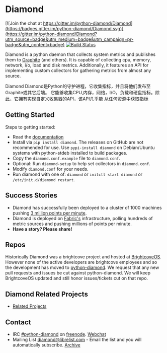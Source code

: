 # Diamond

[![Join the chat at https://gitter.im/python-diamond/Diamond](https://badges.gitter.im/python-diamond/Diamond.svg)](https://gitter.im/python-diamond/Diamond?utm_source=badge&utm_medium=badge&utm_campaign=pr-badge&utm_content=badge)
[![Build Status](https://travis-ci.org/python-diamond/Diamond.svg?branch=master)](https://travis-ci.org/python-diamond/Diamond)

Diamond is a python daemon that collects system metrics and publishes them to [Graphite](handlers/GraphiteHandler.md) (and others).
It is capable of collecting cpu, memory, network, i/o, load and disk metrics.
Additionally, it features an API for implementing custom collectors for gathering metrics from almost any source.

Diamond Diamond是Python的守护进程，它收集指标，并且将他们发布至Graphite或其它后端。 它能够收集CPU,内存，网络，I/O，负载和硬盘指标。除此，它拥有实现自定义收集器的API，该API几乎能 从任何资源中获取指标

## Getting Started

Steps to getting started:

  * Read the [documentation](http://diamond.readthedocs.org)
  * Install via `pip install diamond`.
    The releases on GitHub are not recommended for use.
    Use `pypi-install diamond` on Debian/Ubuntu systems with python-stdeb installed to build packages.
  * Copy the `diamond.conf.example` file to `diamond.conf`.
  * Optional: Run `diamond-setup` to help set collectors in `diamond.conf`.
  * Modify `diamond.conf` for your needs.
  * Run diamond with one of: `diamond` or `initctl start diamond` or `/etc/init.d/diamond restart`.

## Success Stories

 * Diamond has successfully been deployed to a cluster of 1000 machines pushing [3 million points per minute](https://answers.launchpad.net/graphite/+question/178969).
 * Diamond is deployed on [Fabric's](https://get.fabric.io/) infrastructure, polling hundreds of metric sources and pushing millions of points per minute.
 * **Have a story? Please share!**

## Repos

Historically Diamond was a brightcove project and hosted at [BrightcoveOS](https://github.com/brightcoveos/Diamond).
However none of the active developers are brightcove employees and so the development
has moved to [python-diamond](https://github.com/python-diamond/Diamond). We request
that any new pull requests and issues be cut against python-diamond. We will keep
BrightcoveOS updated and still honor issues/tickets cut on that repo.

## Diamond Related Projects
 * [Related Projects](Related-Projects.md)

## Contact
 * IRC [#python-diamond](irc://chat.freenode.net:6667/%23python-diamond) on [freenode](http://www.freenode.net). [Webchat](http://webchat.freenode.net/?channels=python-diamond)
 * Mailing List [diamond@librelist.com](mailto:diamond@librelist.com) - Email the list and you will automatically subscribe. [Archive](http://librelist.com/browser/diamond/)
